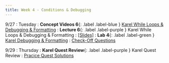 ```yaml
---
title: Week 4 - Conditions & Debugging
---
```


9/27
: Tuesday
: **Concept Videos 6**{: .label .label-blue } [Karel While Loops & Debugging & Formatting](https://edstem.org/us/courses/24341/lessons/45236/)
: **Lecture 6**{: .label .label-purple } Karel While Loops & Debugging & Formatting
  : [\[Slides\]](https://drive.google.com/file/d/1aorcjedqhM6DMYA85kQ4soFA_VYwuS4l/view?usp=sharing)
: **Lab 4**{: .label .label-green } [Karel Debugging & Formatting](https://edstem.org/us/courses/24341/lessons/42800)
  : [Check-Off Questions](https://cs151.org/lab/)


9/29
: Thursday
: **Karel Quest Review**{: .label .label-purple } Karel Quest Review
  : [Pracice Quest Solutions](https://drive.google.com/file/d/18w6KxUtuwxVzTl70Q0QgGHAR0yyJjjEI/view?usp=sharing)
